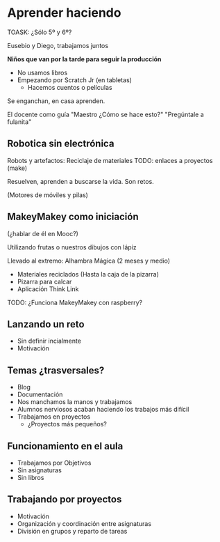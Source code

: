 

# Aprender haciendo

TOASK: ¿Sólo 5º y 6º?


Eusebio y Diego, trabajamos juntos

**Niños que van por la tarde para seguir la producción**

* No usamos libros
* Empezando por Scratch Jr (en tabletas)
    * Hacemos cuentos o películas

Se enganchan, en casa aprenden.

El docente como guía "Maestro ¿Cómo se hace esto?" "Pregúntale a fulanita"

## Robotica sin electrónica
Robots y artefactos: Reciclaje de materiales
TODO: enlaces a proyectos (make)

Resuelven, aprenden a buscarse la vida. Son retos.

(Motores de móviles y pilas)

## MakeyMakey como iniciación
(¿hablar de él en Mooc?)

Utilizando frutas o nuestros dibujos con lápiz

Llevado al extremo: Alhambra Mágica (2 meses y medio)

* Materiales reciclados (Hasta la caja de la pizarra)
* Pizarra para calcar
* Aplicación Think Link

TODO: ¿Funciona MakeyMakey con raspberry?

## Lanzando un reto

* Sin definir incialmente
* Motivación


## Temas ¿trasversales?

* Blog
* Documentación
* Nos manchamos la manos y trabajamos
* Alumnos nerviosos acaban haciendo los trabajos más difícil
* Trabajamos en proyectos
  * ¿Proyectos más pequeños?

## Funcionamiento en el aula

* Trabajamos por Objetivos
* Sin asignaturas
* Sin libros


## Trabajando por proyectos

* Motivación
* Organización y coordinación entre asignaturas
* División en grupos y reparto de tareas
